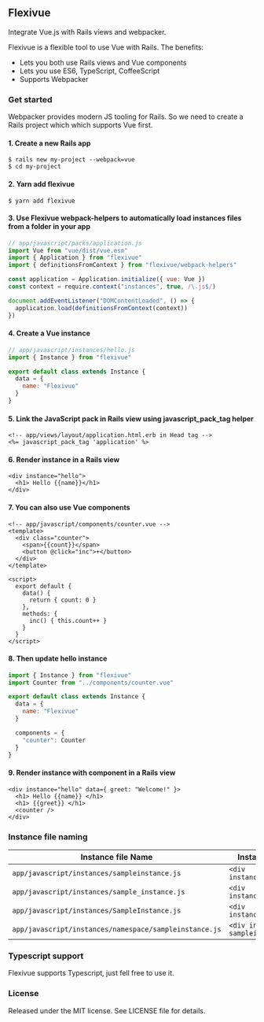 ## Flexivue

Integrate Vue.js with Rails views and webpacker.

Flexivue is a flexible tool to use Vue with Rails. The benefits:

  - Lets you both use Rails views and Vue components
  - Lets you use ES6, TypeScript, CoffeeScript
  - Supports Webpacker

### Get started

Webpacker provides modern JS tooling for Rails. So we need to create a Rails project which which supports Vue first.

#### 1. Create a new Rails app

```
$ rails new my-project --webpack=vue
$ cd my-project
```

#### 2. Yarn add flexivue

```
$ yarn add flexivue
```

#### 3. Use Flexivue webpack-helpers to automatically load instances files from a folder in your app

```javascript
// app/javascript/packs/application.js
import Vue from "vue/dist/vue.esm"
import { Application } from "flexivue"
import { definitionsFromContext } from "flexivue/webpack-helpers"

const application = Application.initialize({ vue: Vue })
const context = require.context("instances", true, /\.js$/)

document.addEventListener("DOMContentLoaded", () => {
  application.load(definitionsFromContext(context))
})
```

#### 4. Create a Vue instance

```javascript
// app/javascript/instances/hello.js
import { Instance } from "flexivue"

export default class extends Instance {
  data = {
    name: "Flexivue"
  }
}
```

#### 5. Link the JavaScript pack in Rails view using javascript_pack_tag helper

```erb
<!-- app/views/layout/application.html.erb in Head tag -->
<%= javascript_pack_tag 'application' %>
```

#### 6. Render instance in a Rails view

```erb
<div instance="hello">
  <h1> Hello {{name}}</h1>
</div>
```

#### 7. You can also use Vue components

```vue
<!-- app/javascript/components/counter.vue -->
<template>
  <div class="counter">
    <span>{{count}}</span>
    <button @click="inc">+</button>
  </div>
</template>

<script>
  export default {
    data() {
      return { count: 0 }
    },
    methods: {
      inc() { this.count++ }
    }
  }
</script>
```

#### 8. Then update hello instance

```javascript
import { Instance } from "flexivue"
import Counter from "../components/counter.vue"

export default class extends Instance {
  data = {
    name: "Flexivue"
  }

  components = {
    "counter": Counter
  }
}
```

#### 9. Render instance with component in a Rails view

```erb
<div instance="hello" data={ greet: "Welcome!" }>
  <h1> Hello {{name}} </h1>
  <h1> {{greet}} </h1>
  <counter />
</div>
```

### Instance file naming

Instance file Name | Instance name in Views
-----|-----
`app/javascript/instances/sampleinstance.js` | `<div instance="sampleinstance">`
`app/javascript/instances/sample_instance.js` | `<div instance="sample_instance">`
`app/javascript/instances/SampleInstance.js` | `<div instance="SampleInstance">`
`app/javascript/instances/namespace/sampleinstance.js` | `<div instance="namespace--sampleinstance">`

### Typescript support

Flexivue supports Typescript, just fell free to use it.

### License

Released under the MIT license. See LICENSE file for details.

